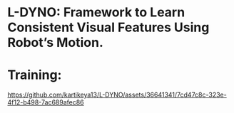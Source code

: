 # L-DYNO: Framework to Learn Consistent Visual Features Using Robot’s Motion.
# Training:


https://github.com/kartikeya13/L-DYNO/assets/36641341/7cd47c8c-323e-4f12-b498-7ac689afec86

